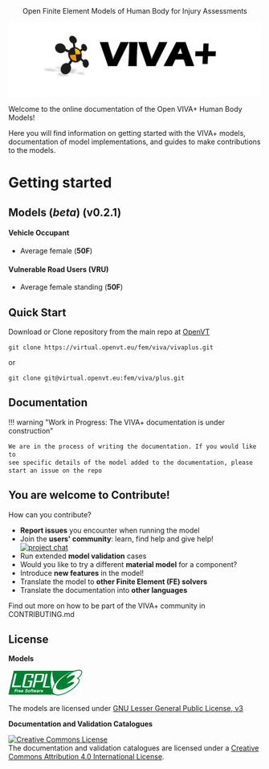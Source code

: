 <center> Open Finite Element Models of Human Body for Injury Assessments</center>

![viva-plus-logo](images/vivaplus-docs-homepage-logo.png)



Welcome to the online documentation of the Open VIVA+ Human Body Models! 

Here you will find information on getting started with the VIVA+ models, documentation of model implementations, and guides to make contributions to the models.

# **Getting started**
## **Models (_beta_)** (v0.2.1)

#### Vehicle Occupant

- Average female (**50F**)

#### Vulnerable Road Users (VRU)

- Average female standing (**50F**)


## **Quick Start**

Download or Clone repository from the main repo at [OpenVT](https://virtual.openvt.eu/fem/viva/vivaplus)

```
git clone https://virtual.openvt.eu/fem/viva/vivaplus.git
```

or

```
git clone git@virtual.openvt.eu:fem/viva/plus.git
```

## **Documentation**

!!! warning "Work in Progress: The VIVA+ documentation is under construction"
    
    We are in the process of writing the documentation. If you would like to 
    see specific details of the model added to the documentation, please start an issue on the repo

## **You are welcome to Contribute!**

How can you contribute?

-  **Report issues** you encounter when running the model
- Join the **users' community**: learn, find help and give help! [![project chat](https://img.shields.io/badge/zulip-join_chat-brightgreen.svg)](https://vivaplus.zulipchat.com)
- Run extended **model validation** cases
- Would you like to try a different **material model** for a component?
- Introduce **new features** in the model!
- Translate the model to **other Finite Element (FE) solvers**
- Translate the documentation into **other languages**

Find out more on how to be part of the VIVA+ community in CONTRIBUTING.md

## **License**

**Models**

![LGPLv3)](images/lgplv3.png)

The models are licensed under [GNU Lesser General Public License, v3](https://www.gnu.org/licenses/lgpl-3.0-standalone.html)


**Documentation and Validation Catalogues**

<a rel="license" href="http://creativecommons.org/licenses/by/4.0/"><img alt="Creative Commons License" style="border-width:0" src="https://i.creativecommons.org/l/by/4.0/88x31.png" /></a><br />The documentation and validation catalogues are licensed under a <a rel="license" href="http://creativecommons.org/licenses/by/4.0/">Creative Commons Attribution 4.0 International License</a>.
